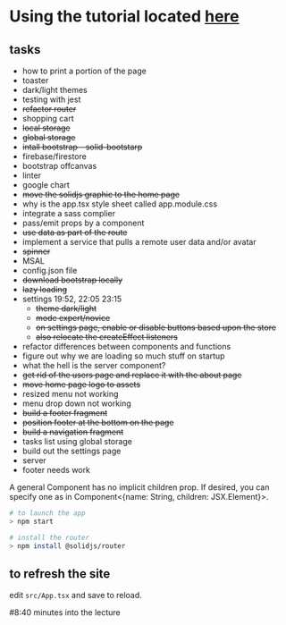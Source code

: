 # Using the tutorial located [here](https://www.youtube.com/watch?v=pFEZLQ6DOf0)

## tasks
- how to print a portion of the page
- toaster
- dark/light themes
- testing with jest
- ~~refactor router~~
- shopping cart
- ~~local storage~~
- ~~global storage~~
- ~~intall bootstrap - solid-bootstarp~~
- firebase/firestore
- bootstrap offcanvas
- linter
- google chart
- ~~move the solidjs graphic to the home page~~
- why is the app.tsx style sheet called app.module.css
- integrate a sass complier
- pass/emit props by a component
- ~~use data as part of the route~~
- implement a service that pulls a remote user data and/or avatar
- ~~spinner~~
- MSAL
- config.json file
- ~~download bootstrap locally~~
- ~~lazy loading~~
- settings 19:52, 22:05 23:15
  - ~~theme dark/light~~
  - ~~mode expert/novice~~
  - ~~on settings page, enable or disable buttons based upon the store~~
  - ~~also relocate the createEffect listeners~~
- refactor differences between components and functions
- figure out why we are loading so much stuff on startup
- what the hell is the server component?
- ~~get rid of the users page and replace it with the about page~~
- ~~move home page logo to assets~~
- resized menu not working
- menu drop down not working
- ~~build a footer fragment~~
- ~~position footer at the bottom on the page~~
- ~~build a navigation fragment~~
- tasks list using global storage
- build out the settings page
- server
- footer needs work


A general Component has no implicit children prop. If desired, you can specify one as in Component<{name: String, children: JSX.Element}>.

```bash
# to launch the app
> npm start
```

```bash
# install the router
> npm install @solidjs/router
```

## to refresh the site
edit <code>src/App.tsx</code> and save to reload.

#8:40 minutes into the lecture